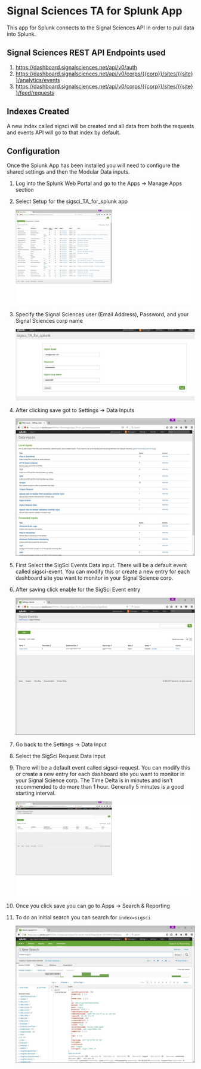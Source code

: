 # Signal Sciences TA for Splunk App

This app for Splunk connects to the Signal Sciences API in order to pull data into Splunk. 

## Signal Sciences REST API Endpoints used

1. https://dashboard.signalsciences.net/api/v0/auth
2. https://dashboard.signalsciences.net/api/v0/corps/{{corp}}/sites/{{site}}/analytics/events
2. https://dashboard.signalsciences.net/api/v0/corps/{{corp}}/sites/{{site}}/feed/requests

## Indexes Created

A new index called sigsci will be created and all data from both the requests and events API will go to that index by default.

## Configuration

Once the Splunk App has been installed you will need to configure the shared settings and then the Modular Data inputs.

1. Log into the Splunk Web Portal and go to the Apps -> Manage Apps section
2. Select Setup for the sigsci_TA_for_splunk app

    ![screen1](screenshots/screen1.jpg "")

3. Specify the Signal Sciences user (Email Address), Password, and your Signal Sciences corp name

    ![screen2](screenshots/screen2.jpg "")

4. After clicking save got to Settings -> Data Inputs

    ![screen3](screenshots/screen3.jpg "")

5. First Select the SigSci Events Data input. There will be a default event called sigsci-event. You can modify this or create a new entry for each dashboard site you want to monitor in your Signal Science corp.
6. After saving click enable for the SigSci Event entry

    ![screen4](screenshots/screen4.jpg "")

7. Go back to the Settings -> Data Input
8. Select the SigSci Request Data input
9. There will be a default event called sigsci-request. You can modify this or create a new entry for each dashboard site you want to monitor in your Signal Science corp. The Time Delta is in minutes and isn't recommended to do more than 1 hour. Generally 5 minutes is a good starting interval.

    ![screen5](screenshots/screen5.jpg "")
 
10. Once you click save you can go to Apps -> Search & Reporting
11. To do an initial search you can search for `index=sigsci`

    ![screen6](screenshots/screen6.jpg "")

